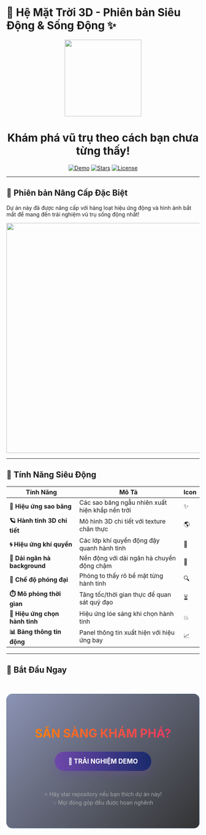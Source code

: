 # 🌌 Hệ Mặt Trời 3D - Phiên bản Siêu Động & Sống Động ✨

<div align="center">
  <img src="https://media.giphy.com/media/3o7abKhOpu0NwenH3O/giphy.gif" width="200px">
  <h1>Khám phá vũ trụ theo cách bạn chưa từng thấy!</h1>
  
  [![Demo](https://img.shields.io/badge/🚀-TRẢI_NGHIỆM_NGAY!-brightgreen?style=for-the-badge&logo=google-chrome)](https://hoangphan231.github.io/3D-Solar-System/)
  [![Stars](https://img.shields.io/github/stars/hoangphan231/3D-Solar-System?style=for-the-badge&color=gold)]()
  [![License](https://img.shields.io/badge/License-MIT-blue?style=for-the-badge)]()
</div>

---

## 🌟 Phiên bản Nâng Cấp Đặc Biệt

Dự án này đã được nâng cấp với hàng loạt hiệu ứng động và hình ảnh bắt mắt để mang đến trải nghiệm vũ trụ sống động nhất!

<div align="center">
  <img src="https://media.giphy.com/media/26tn33aiTi1jkl6H6/giphy.gif" width="600px">
</div>

---

## 🚀 Tính Năng Siêu Động

| Tính Năng | Mô Tả | Icon |
|-----------|-------|------|
| **🌠 Hiệu ứng sao băng** | Các sao băng ngẫu nhiên xuất hiện khắp nền trời | ✨ |
| **🪐 Hành tinh 3D chi tiết** | Mô hình 3D chi tiết với texture chân thực | 🌎 |
| **🌀 Hiệu ứng khí quyển** | Các lớp khí quyển động đậy quanh hành tinh | 💫 |
| **🌈 Dải ngân hà background** | Nền động với dải ngân hà chuyển động chậm | 🌌 |
| **🔭 Chế độ phóng đại** | Phóng to thấy rõ bề mặt từng hành tinh | 🔍 |
| **⏱️ Mô phỏng thời gian** | Tăng tốc/thời gian thực để quan sát quỹ đạo | ⏳ |
| **🎇 Hiệu ứng chọn hành tinh** | Hiệu ứng lóe sáng khi chọn hành tinh | 💥 |
| **📊 Bảng thông tin động** | Panel thông tin xuất hiện với hiệu ứng bay | 📈 |

---

## 🌟 Bắt Đầu Ngay

<div align="center" style="
  margin: 50px 0;
  padding: 40px 20px;
  background: linear-gradient(135deg, rgba(26, 42, 108, 0.5) 0%, rgba(0, 0, 0, 0.8) 100%);
  border-radius: 15px;
  border: 1px solid rgba(100, 200, 255, 0.2);
">

<h2 style="
  font-size: 2.2em;
  background: linear-gradient(90deg, #ff8a00, #e52e71);
  -webkit-background-clip: text;
  -webkit-text-fill-color: transparent;
  margin-bottom: 30px;
">
  SẴN SÀNG KHÁM PHÁ?
</h2>

<a href="https://hoangphan231.github.io/3D-Solar-System/" style="
  display: inline-block;
  background: linear-gradient(90deg, #6e48aa, #1a2a6c);
  border: none;
  padding: 15px 35px;
  border-radius: 50px;
  color: white;
  font-weight: bold;
  text-decoration: none;
  font-size: 1.2em;
  transition: all 0.3s;
  box-shadow: 0 10px 20px rgba(110, 72, 170, 0.3);
  margin-bottom: 20px;
">
  🚀 TRẢI NGHIỆM DEMO
</a>

<p style="color: #aaa; margin-top: 30px; line-height: 1.6;">
  ⭐ Hãy star repository nếu bạn thích dự án này!<br>
  💡 Mọi đóng góp đều được hoan nghênh
</p>

</div>
